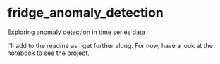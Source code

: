 # fridge_anomaly_detection
Exploring anomaly detection in time series data

I'll add to the readme as I get further along.  For now, have a look at the notebook to see the project.
